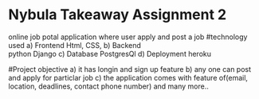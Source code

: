 # Nybula Takeaway Assignment 2
online job potal application where user  apply and post a job 
#technology used 
      a) Frontend 
            Html,  CSS, 
      b) Backend  
            python Django 
      c) Database 
             PostgresQl
       d) Deployment 
              heroku
              
#Project objective
a) it has longin and sign up feature 
b) any one can post and apply for particlar job
c) the application comes with feature of(email, location, deadlines, contact phone number)
and many more..





         
